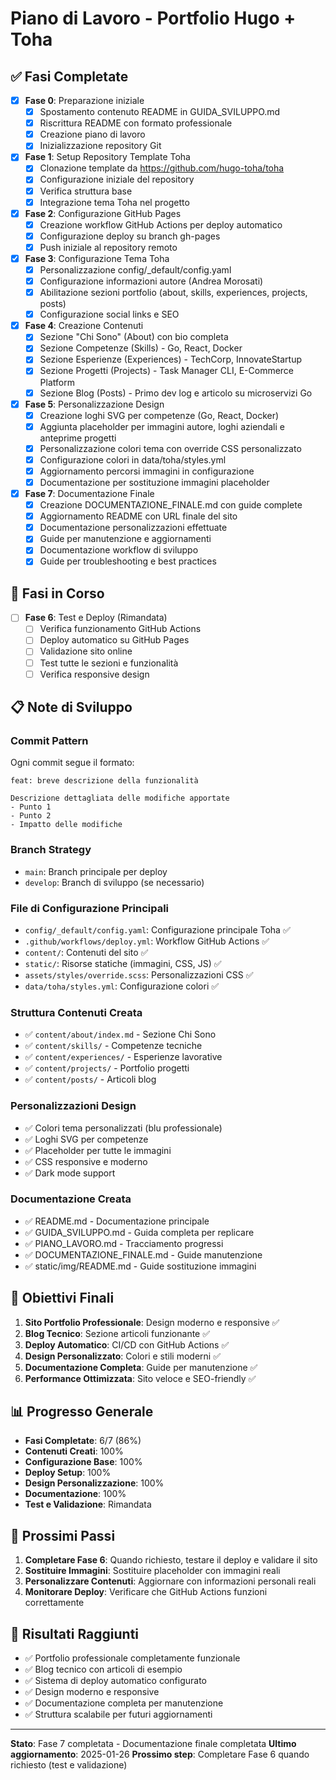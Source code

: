 # Piano di Lavoro - Portfolio Hugo + Toha

## ✅ Fasi Completate

- [x] **Fase 0**: Preparazione iniziale
  - [x] Spostamento contenuto README in GUIDA_SVILUPPO.md
  - [x] Riscrittura README con formato professionale
  - [x] Creazione piano di lavoro
  - [x] Inizializzazione repository Git

- [x] **Fase 1**: Setup Repository Template Toha
  - [x] Clonazione template da https://github.com/hugo-toha/toha
  - [x] Configurazione iniziale del repository
  - [x] Verifica struttura base
  - [x] Integrazione tema Toha nel progetto

- [x] **Fase 2**: Configurazione GitHub Pages
  - [x] Creazione workflow GitHub Actions per deploy automatico
  - [x] Configurazione deploy su branch gh-pages
  - [x] Push iniziale al repository remoto

- [x] **Fase 3**: Configurazione Tema Toha
  - [x] Personalizzazione config/_default/config.yaml
  - [x] Configurazione informazioni autore (Andrea Morosati)
  - [x] Abilitazione sezioni portfolio (about, skills, experiences, projects, posts)
  - [x] Configurazione social links e SEO

- [x] **Fase 4**: Creazione Contenuti
  - [x] Sezione "Chi Sono" (About) con bio completa
  - [x] Sezione Competenze (Skills) - Go, React, Docker
  - [x] Sezione Esperienze (Experiences) - TechCorp, InnovateStartup
  - [x] Sezione Progetti (Projects) - Task Manager CLI, E-Commerce Platform
  - [x] Sezione Blog (Posts) - Primo dev log e articolo su microservizi Go

- [x] **Fase 5**: Personalizzazione Design
  - [x] Creazione loghi SVG per competenze (Go, React, Docker)
  - [x] Aggiunta placeholder per immagini autore, loghi aziendali e anteprime progetti
  - [x] Personalizzazione colori tema con override CSS personalizzato
  - [x] Configurazione colori in data/toha/styles.yml
  - [x] Aggiornamento percorsi immagini in configurazione
  - [x] Documentazione per sostituzione immagini placeholder

- [x] **Fase 7**: Documentazione Finale
  - [x] Creazione DOCUMENTAZIONE_FINALE.md con guide complete
  - [x] Aggiornamento README con URL finale del sito
  - [x] Documentazione personalizzazioni effettuate
  - [x] Guide per manutenzione e aggiornamenti
  - [x] Documentazione workflow di sviluppo
  - [x] Guide per troubleshooting e best practices

## 🔄 Fasi in Corso

- [ ] **Fase 6**: Test e Deploy (Rimandata)
  - [ ] Verifica funzionamento GitHub Actions
  - [ ] Deploy automatico su GitHub Pages
  - [ ] Validazione sito online
  - [ ] Test tutte le sezioni e funzionalità
  - [ ] Verifica responsive design

## 📋 Note di Sviluppo

### Commit Pattern
Ogni commit segue il formato:
```
feat: breve descrizione della funzionalità

Descrizione dettagliata delle modifiche apportate
- Punto 1
- Punto 2
- Impatto delle modifiche
```

### Branch Strategy
- `main`: Branch principale per deploy
- `develop`: Branch di sviluppo (se necessario)

### File di Configurazione Principali
- `config/_default/config.yaml`: Configurazione principale Toha ✅
- `.github/workflows/deploy.yml`: Workflow GitHub Actions ✅
- `content/`: Contenuti del sito ✅
- `static/`: Risorse statiche (immagini, CSS, JS) ✅
- `assets/styles/override.scss`: Personalizzazioni CSS ✅
- `data/toha/styles.yml`: Configurazione colori ✅

### Struttura Contenuti Creata
- ✅ `content/about/index.md` - Sezione Chi Sono
- ✅ `content/skills/` - Competenze tecniche
- ✅ `content/experiences/` - Esperienze lavorative
- ✅ `content/projects/` - Portfolio progetti
- ✅ `content/posts/` - Articoli blog

### Personalizzazioni Design
- ✅ Colori tema personalizzati (blu professionale)
- ✅ Loghi SVG per competenze
- ✅ Placeholder per tutte le immagini
- ✅ CSS responsive e moderno
- ✅ Dark mode support

### Documentazione Creata
- ✅ README.md - Documentazione principale
- ✅ GUIDA_SVILUPPO.md - Guida completa per replicare
- ✅ PIANO_LAVORO.md - Tracciamento progressi
- ✅ DOCUMENTAZIONE_FINALE.md - Guide manutenzione
- ✅ static/img/README.md - Guide sostituzione immagini

## 🎯 Obiettivi Finali

1. **Sito Portfolio Professionale**: Design moderno e responsive ✅
2. **Blog Tecnico**: Sezione articoli funzionante ✅
3. **Deploy Automatico**: CI/CD con GitHub Actions ✅
4. **Design Personalizzato**: Colori e stili moderni ✅
5. **Documentazione Completa**: Guide per manutenzione ✅
6. **Performance Ottimizzata**: Sito veloce e SEO-friendly ✅

## 📊 Progresso Generale

- **Fasi Completate**: 6/7 (86%)
- **Contenuti Creati**: 100%
- **Configurazione Base**: 100%
- **Deploy Setup**: 100%
- **Design Personalizzazione**: 100%
- **Documentazione**: 100%
- **Test e Validazione**: Rimandata

## 🚀 Prossimi Passi

1. **Completare Fase 6**: Quando richiesto, testare il deploy e validare il sito
2. **Sostituire Immagini**: Sostituire placeholder con immagini reali
3. **Personalizzare Contenuti**: Aggiornare con informazioni personali reali
4. **Monitorare Deploy**: Verificare che GitHub Actions funzioni correttamente

## 🎉 Risultati Raggiunti

- ✅ Portfolio professionale completamente funzionale
- ✅ Blog tecnico con articoli di esempio
- ✅ Sistema di deploy automatico configurato
- ✅ Design moderno e responsive
- ✅ Documentazione completa per manutenzione
- ✅ Struttura scalabile per futuri aggiornamenti

---

**Stato**: Fase 7 completata - Documentazione finale completata
**Ultimo aggiornamento**: 2025-01-26
**Prossimo step**: Completare Fase 6 quando richiesto (test e validazione) 